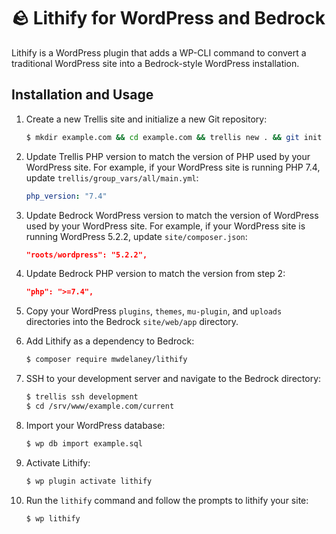 # 🪨 Lithify for WordPress and Bedrock

Lithify is a WordPress plugin that adds a WP-CLI command to convert a traditional WordPress site into a Bedrock-style WordPress installation.

## Installation and Usage

1. Create a new Trellis site and initialize a new Git repository:

    ```bash
    $ mkdir example.com && cd example.com && trellis new . && git init
    ```

2. Update Trellis PHP version to match the version of PHP used by your WordPress site. For example, if your WordPress site is running PHP 7.4, update `trellis/group_vars/all/main.yml`:

    ```yaml
    php_version: "7.4"
    ```

3. Update Bedrock WordPress version to match the version of WordPress used by your WordPress site. For example, if your WordPress site is running WordPress 5.2.2, update `site/composer.json`:

    ```json
    "roots/wordpress": "5.2.2",
    ```

3. Update Bedrock PHP version to match the version from step 2:

    ```json
    "php": ">=7.4",
    ```

5. Copy your WordPress `plugins`, `themes`, `mu-plugin`, and `uploads` directories into the Bedrock `site/web/app` directory.

6. Add Lithify as a dependency to Bedrock:

    ```bash
    $ composer require mwdelaney/lithify
    ```

7. SSH to your development server and navigate to the Bedrock directory:

    ```bash
    $ trellis ssh development
    $ cd /srv/www/example.com/current
    ```

8. Import your WordPress database:

    ```bash
    $ wp db import example.sql
    ```

9. Activate Lithify:

    ```bash
    $ wp plugin activate lithify
    ```

10. Run the `lithify` command and follow the prompts to lithify your site:

    ```bash
    $ wp lithify
    ```

